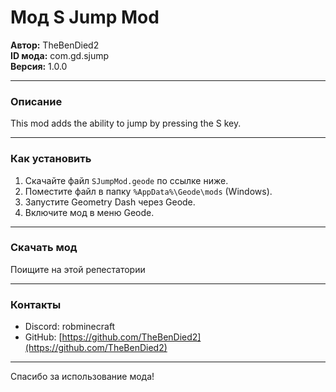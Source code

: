 # Мод S Jump Mod

**Автор:** TheBenDied2  
**ID мода:** com.gd.sjump  
**Версия:** 1.0.0

---

### Описание

This mod adds the ability to jump by pressing the S key.

---

### Как установить

1. Скачайте файл `SJumpMod.geode` по ссылке ниже.  
2. Поместите файл в папку `%AppData%\Geode\mods` (Windows).  
3. Запустите Geometry Dash через Geode.  
4. Включите мод в меню Geode.

---

### Скачать мод

Поищите на этой репестатории

---

### Контакты

- Discord: robminecraft
- GitHub: [https://github.com/TheBenDied2](https://github.com/TheBenDied2)

---

Спасибо за использование мода!  
